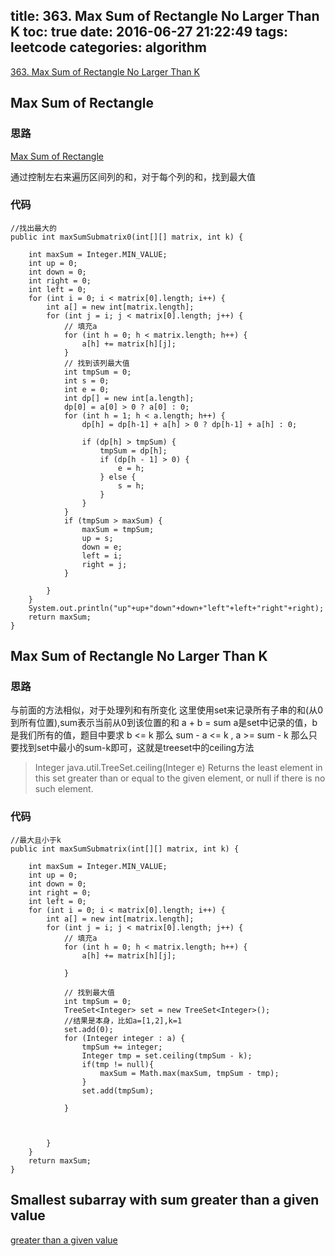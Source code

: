 title: 363. Max Sum of Rectangle No Larger Than K
toc: true
date: 2016-06-27 21:22:49
tags: leetcode
categories: algorithm
---
[363. Max Sum of Rectangle No Larger Than K](https://leetcode.com/problems/max-sum-of-sub-matrix-no-larger-than-k/)

## Max Sum of Rectangle

### 思路

[Max Sum of Rectangle](https://www.youtube.com/watch?v=yCQN096CwWM&noredirect=1)

通过控制左右来遍历区间列的和，对于每个列的和，找到最大值

### 代码
```
//找出最大的
public int maxSumSubmatrix0(int[][] matrix, int k) {

	int maxSum = Integer.MIN_VALUE;
	int up = 0;
	int down = 0;
	int right = 0;
	int left = 0;
	for (int i = 0; i < matrix[0].length; i++) {
		int a[] = new int[matrix.length];
		for (int j = i; j < matrix[0].length; j++) {
			// 填充a
			for (int h = 0; h < matrix.length; h++) {
				a[h] += matrix[h][j];
			}
			// 找到该列最大值
			int tmpSum = 0;
			int s = 0;
			int e = 0;
			int dp[] = new int[a.length];
			dp[0] = a[0] > 0 ? a[0] : 0;
			for (int h = 1; h < a.length; h++) {
				dp[h] = dp[h-1] + a[h] > 0 ? dp[h-1] + a[h] : 0;

				if (dp[h] > tmpSum) {
					tmpSum = dp[h];
					if (dp[h - 1] > 0) {
						e = h;
					} else {
						s = h;
					}
				}
			}
			if (tmpSum > maxSum) {
				maxSum = tmpSum;
				up = s;
				down = e;
				left = i;
				right = j;
			}

		}
	}
	System.out.println("up"+up+"down"+down+"left"+left+"right"+right);
	return maxSum;
}
```

## Max Sum of Rectangle No Larger Than K

### 思路
与前面的方法相似，对于处理列和有所变化
这里使用set来记录所有子串的和(从0到所有位置),sum表示当前从0到该位置的和
a + b = sum
a是set中记录的值，b是我们所有的值，题目中要求 b <= k
那么 sum - a <= k , a >= sum - k
那么只要找到set中最小的sum-k即可，这就是treeset中的ceiling方法

> Integer java.util.TreeSet.ceiling(Integer e)
Returns the least element in this set greater than or equal to the given element, or null if there is no such element.

### 代码
```
//最大且小于k
public int maxSumSubmatrix(int[][] matrix, int k) {

	int maxSum = Integer.MIN_VALUE;
	int up = 0;
	int down = 0;
	int right = 0;
	int left = 0;
	for (int i = 0; i < matrix[0].length; i++) {
		int a[] = new int[matrix.length];
		for (int j = i; j < matrix[0].length; j++) {
			// 填充a
			for (int h = 0; h < matrix.length; h++) {
				a[h] += matrix[h][j];

			}

			// 找到最大值
			int tmpSum = 0;
			TreeSet<Integer> set = new TreeSet<Integer>();
			//结果是本身，比如a=[1,2],k=1
			set.add(0);
			for (Integer integer : a) {
				tmpSum += integer;
				Integer tmp = set.ceiling(tmpSum - k);
				if(tmp != null){
					maxSum = Math.max(maxSum, tmpSum - tmp);
				}
				set.add(tmpSum);

			}



		}
	}
	return maxSum;
}
```


## Smallest subarray with sum greater than a given value
[greater than a given value](http://www.geeksforgeeks.org/minimum-length-subarray-sum-greater-given-value/)
